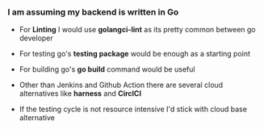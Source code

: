 ### I am assuming my backend is written in Go

- For **Linting** I would use **golangci-lint** as its pretty common between go developer
- For testing go's **testing package** would be enough as a starting point
- For building go's **go build** command would be useful

- Other than Jenkins and Github Action there are several cloud alternatives like **harness** and **CirclCI**
- If the testing cycle is not resource intensive I'd stick with cloud base alternative
